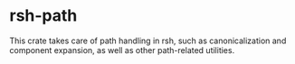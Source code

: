 # rsh-path

This crate takes care of path handling in rsh, such as canonicalization and component expansion, as well as other path-related utilities.
